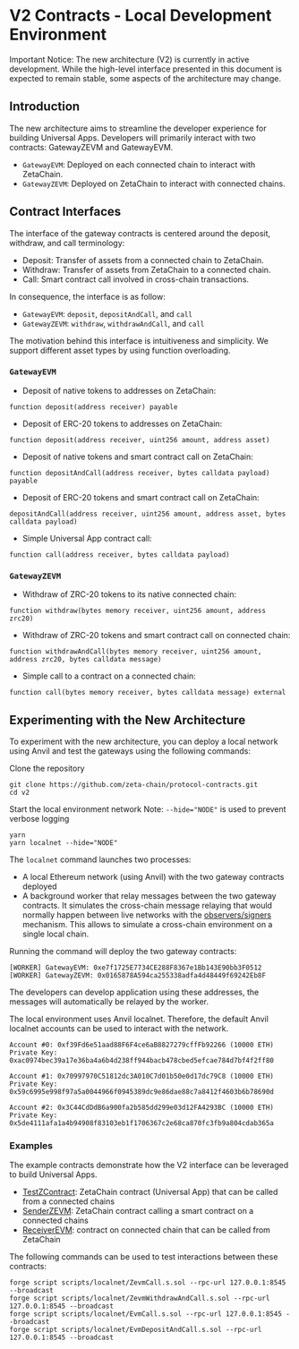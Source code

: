# V2 Contracts - Local Development Environment

Important Notice: The new architecture (V2) is currently in active development. While the high-level interface presented in this document is expected to remain stable, some aspects of the architecture may change.

## Introduction

The new architecture aims to streamline the developer experience for building Universal Apps. Developers will primarily interact with two contracts: GatewayZEVM and GatewayEVM.

* `GatewayEVM`: Deployed on each connected chain to interact with ZetaChain.
* `GatewayZEVM`: Deployed on ZetaChain to interact with connected chains.

## Contract Interfaces

The interface of the gateway contracts is centered around the deposit, withdraw, and call terminology:

* Deposit: Transfer of assets from a connected chain to ZetaChain.
* Withdraw: Transfer of assets from ZetaChain to a connected chain.
* Call: Smart contract call involved in cross-chain transactions.

In consequence, the interface is as follow:
* `GatewayEVM`: `deposit`, `depositAndCall`, and `call`
* `GatewayZEVM`: `withdraw`, `withdrawAndCall`, and `call`

The motivation behind this interface is intuitiveness and simplicity. We support different asset types by using function overloading.

### `GatewayEVM`

* Deposit of native tokens to addresses on ZetaChain:

```solidity
function deposit(address receiver) payable
```

* Deposit of ERC-20 tokens to addresses on ZetaChain:

```solidity
function deposit(address receiver, uint256 amount, address asset)
```

* Deposit of native tokens and smart contract call on ZetaChain:

```solidity
function depositAndCall(address receiver, bytes calldata payload) payable
```

* Deposit of ERC-20 tokens and smart contract call on ZetaChain:

```solidity
depositAndCall(address receiver, uint256 amount, address asset, bytes calldata payload)
```

* Simple Universal App contract call:

```solidity
function call(address receiver, bytes calldata payload)
```

### `GatewayZEVM`

* Withdraw of ZRC-20 tokens to its native connected chain:

```solidity
function withdraw(bytes memory receiver, uint256 amount, address zrc20)
```

* Withdraw of ZRC-20 tokens and smart contract call on connected chain:

```solidity
function withdrawAndCall(bytes memory receiver, uint256 amount, address zrc20, bytes calldata message)
```

* Simple call to a contract on a connected chain:

```solidity
function call(bytes memory receiver, bytes calldata message) external
```

## Experimenting with the New Architecture

To experiment with the new architecture, you can deploy a local network using Anvil and test the gateways using the following commands:

Clone the repository
```
git clone https://github.com/zeta-chain/protocol-contracts.git
cd v2
```

Start the local environment network
Note: `--hide="NODE"` is used to prevent verbose logging
```
yarn
yarn localnet --hide="NODE"
```

The `localnet` command launches two processes:

- A local Ethereum network (using Anvil) with the two gateway contracts deployed
- A background worker that relay messages between the two gateway contracts. It simulates the cross-chain message relaying that would normally happen between live networks with the [observers/signers](https://www.zetachain.com/docs/developers/architecture/observers/) mechanism. This allows to simulate a cross-chain environment on a single local chain.

Running the command will deploy the two gateway contracts:

```
[WORKER] GatewayEVM: 0xe7f1725E7734CE288F8367e1Bb143E90bb3F0512
[WORKER] GatewayZEVM: 0x0165878A594ca255338adfa4d48449f69242Eb8F
```

The developers can develop application using these addresses, the messages will automatically be relayed by the worker.

The local environment uses Anvil localnet. Therefore, the default Anvil localnet accounts can be used to interact with the network.

```
Account #0: 0xf39Fd6e51aad88F6F4ce6aB8827279cffFb92266 (10000 ETH)
Private Key: 0xac0974bec39a17e36ba4a6b4d238ff944bacb478cbed5efcae784d7bf4f2ff80

Account #1: 0x70997970C51812dc3A010C7d01b50e0d17dc79C8 (10000 ETH)
Private Key: 0x59c6995e998f97a5a0044966f0945389dc9e86dae88c7a8412f4603b6b78690d

Account #2: 0x3C44CdDdB6a900fa2b585dd299e03d12FA4293BC (10000 ETH)
Private Key: 0x5de4111afa1a4b94908f83103eb1f1706367c2e68ca870fc3fb9a804cdab365a
```

### Examples

The example contracts demonstrate how the V2 interface can be leveraged to build Universal Apps.

* [TestZContract](/test/utils/TestZContract.sol): ZetaChain contract (Universal App) that can be called from a connected chains
* [SenderZEVM](/test/utils/SenderZEVM.sol): ZetaChain contract calling a smart contract on a connected chains
* [ReceiverEVM](/test/utils/evm/ReceiverEVM.sol): contract on connected chain that can be called from ZetaChain

The following commands can be used to test interactions between these contracts:
```
forge script scripts/localnet/ZevmCall.s.sol --rpc-url 127.0.0.1:8545 --broadcast
forge script scripts/localnet/ZevmWithdrawAndCall.s.sol --rpc-url 127.0.0.1:8545 --broadcast
forge script scripts/localnet/EvmCall.s.sol --rpc-url 127.0.0.1:8545 --broadcast
forge script scripts/localnet/EvmDepositAndCall.s.sol --rpc-url 127.0.0.1:8545 --broadcast
```